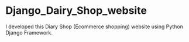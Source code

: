 # Django_Dairy_Shop_website
I developed this Diary Shop (Ecommerce shopping) website using Python Django Framework. 
